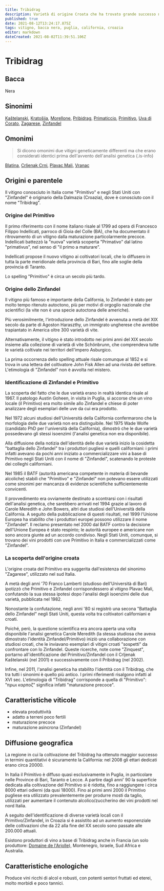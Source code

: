 ```yaml
---
title: Tribidrag
description: Varietà di origine Croata che ha trovato grande successo nel sud Italia e in California, capace di produrre vini tra i più robusti al mondo 
published: true
date: 2021-08-12T13:24:17.875Z
tags: vitigno, bacca nera, puglia, california, croazia
editor: markdown
dateCreated: 2021-08-02T11:39:51.106Z
---
```


# Tribidrag

## Bacca
Nera

## Sinonimi
[Kaštelanski](/vitigni/bacca-nera/kastelanski), [Kratošija](/vitigni/bacca-nera/kratošija), [Morellone](/vitigni/bacca-nera/morellone), [Pribidrag](/vitigni/bacca-nera/pribidrag), [Primaticcio](/vitigni/bacca-nera/primaticcio),
[Primitivo](/vitigni/bacca-nera/primitivo), [Uva di Corato](/vitigni/bacca-nera/uva-di-corato), [Zagarese](/vitigni/bacca-nera/zagarese), [Zinfandel](/vitigni/bacca-nera/zinfandel)

## Omonimi
> Si dicono omonimi due vitigni geneticamente differenti ma che erano considerati identici prima dell'avvento dell'analisi genetica
{.is-info}

[Blatina](/vitigni/bacca-nera/zinfandel), [Crljenak Crni](/vitigni/bacca-nera/crljeank-crni), [Plavac Mali](/vitigni/bacca-nera/plavac-mali), [Vranac](/vitigni/bacca-nera/vranac)

## Origini e parentele
Il vitigno conosciuto in Italia come "Primitivo" e negli Stati Uniti con "Zinfandel" è originario della Dalmazia (Croazia), dove è conosciuto con il nome "Tribidrag".

### Origine del Primitivo
Il primo riferimento con il nome italiano risale al 1799 ad opera di Francesco Filippo Indellicati, parroco di Gioia del Colle (BA), che ha documentato il ritrovamento di un vitigno dalla maturazione particolarmente precoce. Indellicati battezzò la "nuova" varietà scoperta "Primativo" dal latino "primativus", nel senso di "il primo a maturare". 

Indellicati propose il nuovo vitigno ai coltivatori locali, che lo diffusero in tutta la parte meridionale della provincia di Bari, fino alle soglie della provincia di Taranto.

Lo spelling "Primitivo" è circa un secolo più tardo.

### Origine dello Zinfandel
Il vitigno più famoso e importante della California, lo Zinfandel è stato per molto tempo ritenuto autoctono, più per motivi di orgoglio nazionale che scientifici (la vite non è una specie autoctona delle americhe).

Più verosimilmente, l'introduzione dello Zinfandel è avvenuta a metà del XIX secolo da parte di Agoston Haraszthy, un immigrato ungherese che avrebbe trapiantato in America oltre 300 varietà di vite.

Alternativamente, il vitigno è stato introdotto  nei primi anni del XIX secolo insieme alla collezione di varietà di vite Schönbrunn, che comprendeva tutte le varietà coltivate nei territori dell'impero Asburgico.

La prima occorrenza dello spelling attuale risale comunque al 1852 e si trova in una lettera del coltivatore John Fisk Allen ad una rivista del settore. L'etimologia di "Zinfandel" non è avvolta nel mistero.

### Identificazione di Zinfandel e Primitivo
La scoperta del fatto che le due varietà erano in realtà identica risale al 1967. Il patologo Austin Goheen, in visita in Puglia, si accorse che un vino locale (il Primitivo) era molto simile allo Zinfandel e chiese di poter analizzare degli esemplari delle uve da cui era prodotto. 

Nel 1972 alcuni studiosi dell'Università della California confermarono che la morfologia delle due varietà non era distinguibile. Nel 1975 Wade Wolfe (candidato PhD per l'università della California), dimostrò che le due varietà possedevano gli stessi isoenzimi (l'analisi genetica non era disponibile). 

Alla diffusione della notizia dell'identità delle due varietà inizio la cosidetta "battaglia dello Zinfandel" tra i produttori pugliesi e quelli californiani: i primi infatti avevano da pochi anni iniziato a commercializzare vini a base di Primitivo negli Stati Uniti con il nome di "Zinfandel", scatenando le proteste dei colleghi californiani. 

Nel 1985 il BATF (autorità americana competente in materia di bevande alcoliche) stabilì che "Primitivo" e "Zinfandel" non potevano essere utilizzati come sinonimi per mancanza di evidenze scientifiche sufficientemente convicenti.

Il provvedimento era ovviamente destinato a scontrarsi con i risultati dell'analisi genetica, che sarebbero arrivati nel 1994 grazie al lavoro di Carole Meredith e John Bowers, altri due studiosi dell'Università della California. A seguito della pubblicazione di questi risultati, nel 1999 l'Unione Europea ha stabilito che i produttori europei possono utilizzare il nome "Zinfandel". Il reclamo presentato nel 2000 dal BATF contro la decisione dell'Unione Europea è stato respinto; le autorità europee e americane non sono ancora giunte ad un accordo condiviso. Negli Stati Uniti, comunque, si trovano dei vini prodotti con uve Primitivo in Italia e commercializzati come "Zinfandel".

### La scoperta dell'origine croata
L'origine croata del Primitivo era suggerita dall'esistenza del sinonimo "Zagarese", utilizzato nel sud Italia. 

A metà degli anni '70 Franco Lamberti (studioso dell'Università di Bari) ipotizzò che Primitivo e Zinfandel corrispondessero al vitigno Plavac Mali, confutando la sua stessa ipotesi dopo l'analisi degli isoenzimi delle due varietà, pubblicata nel 1982.

Nonostante la confutazione, negli anni '80 si registrò una secona "Battaglia dello Zinfandel" negli Stati Uniti, questa volta tra coltivatori californiani e croati.

Poiché, però, la questione scientifica era ancora aperta una volta disponibile l'analisi genetica Carole Meredith (la stessa studiosa che aveva dimostrato l'identità Zinfandel/Primitivo) iniziò una collaborazione con studiosi croati, che le inviavano esemplari di vitigni croati "sospetti" da confrontare con lo Zinfandel. Queste ricerche, note come "Zinquest", portarno all'identificazione del Primitivo/Zinfandel con il Crljenak Kaštelanski (nel 2001) e successivamente con il Pribidrag (nel 2002).

Infine, nel 2011, l'analisi genetica ha stabilito l'identità con il Tribidrag, che tra tutti i sinonimi è quello più antico. I primi riferimenti risalgono infatti al XVI sec. L'etimologia di "Tribidrag" corrisponde a quella di "Primitivo":  "πρωι καρπoζ" significa infatti "maturazione precoce". 


## Caratteristiche viticole
- elevata produttività 
- adatto a terreni poco fertili
- maturazione precoce
- maturazione asincrona (Zinfandel)

## Diffusione geografica
La regione in cui la coltivazione del Tribidrag ha ottenuto maggior successo in termini quantitativi è sicuramente la California: nel 2008 gli ettari dedicati erano circa 20000.

In Italia il Primitivo è diffuso quasi esclusivamente in Puglia, in particolare nelle Province di Bari, Taranto e Lecce. A partire dagli anni' 90 la superficie dedicata alla coltivazione del Primitivo si è ridotta, fino a raggiungere i circa 8000 ettari odierni (da qusi 18000). Fino ai primi anni 2000 il Primitivo pugliese era utilizzato prevalentemente per produrre mosti da taglio, utilizzati per aumentare il contenuto alcolico/zuccherino dei vini prodotti nel nord Italia.

A seguito dell'identificazione di diverse varietà locali con il Primitivo/Zinfandel, in Croazia si è assistito ad un aumento esponenziale delle coltivazioni che da 22 alla fine del XX secolo sono passate alle 200.000 attuali. 

Esistono produttori di vino a base di Tribidrag anche in Francia (un solo produttore: [Domaine de l'Arjolle](/produttori/francia/languedoc-roussillon/domaine-de-larjolle)), Montenegro, Israele, Sud Africa e Australia.

## Caratteristiche enologiche
Produce vini ricchi di alcol e robusti, con potenti sentori fruttati ed eterei, molto morbidi e poco tannici. 
